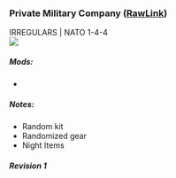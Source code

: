 ### Private Military Company  ([RawLink](https://raw.githubusercontent.com/reptiloids/Gear_Kits_Collection/master/Irregulars/European%20Insurgents/Kits%20European%20Irregulars.sqf))
IRREGULARS | NATO 1-4-4
<br />
<img src="https://github.com/reptiloids/Gear_Kits_Collection/raw/master/Irregulars/European%20Insurgents/Overview.jpg" />

##### Mods:
- 

##### Notes:
- Random kit
- Randomized gear
- Night Items

##### Revision 1
